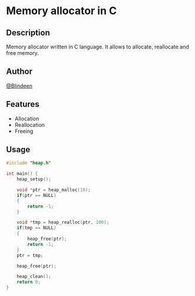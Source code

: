 # Memory allocator in C
## Description
Memory allocator written in C language. It allows to allocate, reallocate and free memory.
## Author
[@Blindeen](https://www.github.com/Blindeen)
## Features
* Allocation
* Reallocation
* Freeing
## Usage
```c
#include "heap.h"

int main() {
    heap_setup();

    void *ptr = heap_malloc(10);
    if(ptr == NULL)
    {
        return -1;
    }

    void *tmp = heap_realloc(ptr, 100);
    if(tmp == NULL)
    {
        heap_free(ptr);
        return -1;
    }
    ptr = tmp;

    heap_free(ptr);

    heap_clean();
    return 0;
}
```
